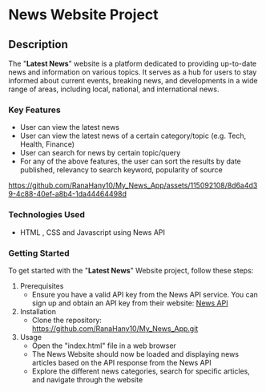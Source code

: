 
# News Website Project

## Description
The "**Latest News**" website is a platform dedicated to providing up-to-date news and information on various topics. It serves as a hub for users to stay informed about current events, breaking news, and developments in a wide range of areas, including local, national, and international news.

### Key Features
* User can view the latest news
* User can view the latest news of a certain category/topic (e.g. Tech, Health, Finance)
* User can search for news by certain topic/query
* For any of the above features, the user can sort the results by date published, relevancy to search keyword, popularity of source

https://github.com/RanaHany10/My_News_App/assets/115092108/8d6a4d39-4c88-40ef-a8b4-1da44464498d

### Technologies Used
* HTML , CSS and Javascript using News API

### Getting Started
To get started with the "**Latest News**" Website project, follow these steps:
1. Prerequisites
   * Ensure you have a valid API key from the News API service. You can sign up and obtain an API key from their website: [News API](https://newsapi.org/)
2. Installation
   * Clone the repository: https://github.com/RanaHany10/My_News_App.git
3. Usage
   * Open the "index.html" file in a web browser
   * The News Website should now be loaded and displaying news articles based on the API response from the News API
   * Explore the different news categories, search for specific articles, and navigate through the website
